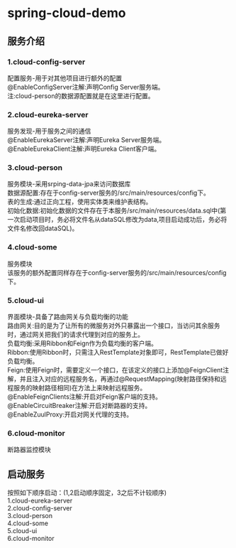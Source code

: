 # spring-cloud-demo
## 服务介绍
### 1.cloud-config-server
配置服务-用于对其他项目进行额外的配置<br>
@EnableConfigServer注解:声明Config Server服务端。<br>
注:cloud-person的数据源配置就是在这里进行配置。<br>
### 2.cloud-eureka-server 
服务发现-用于服务之间的通信<br>
@EnableEurekaServer注解:声明Eureka Server服务端。<br>
@EnableEurekaClient注解:声明Eureka Client客户端。<br>
### 3.cloud-person
服务模块-采用srping-data-jpa来访问数据库<br>
数据源配置:存在于config-server服务的/src/main/resources/config下。<br>
表的生成:通过正向工程，使用实体类来维护表结构。<br>
初始化数据:初始化数据的文件存在于本服务/src/main/resources/data.sql中(第一次启动项目时，务必将文件名从dataSQL修改为data,项目启动成功后，务必将文件名修改回dataSQL)。<br>
### 4.cloud-some
服务模块<br>
该服务的额外配置同样存在于config-server服务的/src/main/resources/config下。<br>
### 5.cloud-ui
界面模块-具备了路由网关与负载均衡的功能<br>
路由网关:目的是为了让所有的微服务对外只暴露出一个接口，当访问其余服务时，通过网关把我们的请求代理到对应的服务上。<br>
负载均衡:采用Ribbon和Feign作为负载均衡的客户端。<br>
Ribbon:使用Ribbon时，只需注入RestTemplate对象即可，RestTemplate已做好负载均衡。<br>
Feign:使用Feign时，需要定义一个接口，在该定义的接口上添加@FeignClient注解，并且注入对应的远程服务名，再通过@RequestMapping(映射路径保持和远程服务的映射路径相同)在方法上来映射远程服务。<br>
@EnableFeignClients注解:开启对Feign客户端的支持。<br>
@EnableCircuitBreaker注解:开启对断路器的支持。<br>
@EnableZuulProxy:开启对网关代理的支持。<br>
### 6.cloud-monitor
断路器监控模块<br>
## 启动服务
按照如下顺序启动：(1,2启动顺序固定，3之后不计较顺序)<br>
1.cloud-eureka-server<br>
2.cloud-config-server<br>
3.cloud-person<br>
4.cloud-some<br>
5.cloud-ui<br>
6.cloud-monitor<br>